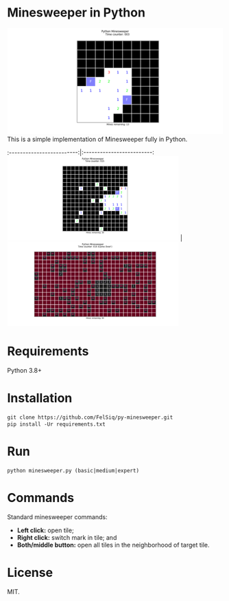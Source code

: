 # Minesweeper in Python
![Python minesweeper ('easy' difficult)](images/ms1.png)
This is a simple implementation of Minesweeper fully in Python.

:-------------------------:|:-------------------------:
<img alt="Python minesweeper ('medium' difficult)" src="images/ms2.png" width="400" /> | <img alt="Python minesweeper ('expert' difficult)" src="images/ms3.png" width="400" />

# Requirements
Python 3.8+

# Installation
```
git clone https://github.com/FelSiq/py-minesweeper.git
pip install -Ur requirements.txt
```

# Run
```
python minesweeper.py (basic|medium|expert)
```

# Commands
Standard minesweeper commands:
- **Left click:** open tile;
- **Right click:** switch mark in tile; and
- **Both/middle button:** open all tiles in the neighborhood of target tile.

# License
MIT.
